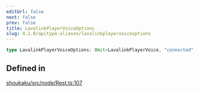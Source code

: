 ```yaml
---
editUrl: false
next: false
prev: false
title: LavalinkPlayerVoiceOptions
slug: 4.1.0/apitype-aliases/lavalinkplayervoiceoptions
---
```


```ts
type LavalinkPlayerVoiceOptions: Omit<LavalinkPlayerVoice, "connected" | "ping">;
```

## Defined in

[shoukaku/src/node/Rest.ts:107](https://github.com/shipgirlproject/shoukaku/blob/30762f5af6c7b4176e69ee96fa39bc204a7cff21/src/node/Rest.ts#L107)
